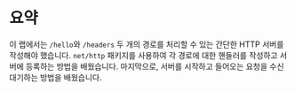 # 요약

이 랩에서는 `/hello`와 `/headers` 두 개의 경로를 처리할 수 있는 간단한 HTTP 서버를 작성해야 했습니다. `net/http` 패키지를 사용하여 각 경로에 대한 핸들러를 작성하고 서버에 등록하는 방법을 배웠습니다. 마지막으로, 서버를 시작하고 들어오는 요청을 수신 대기하는 방법을 배웠습니다.
